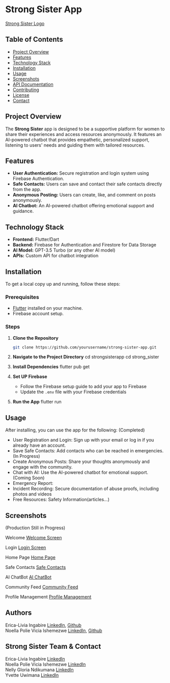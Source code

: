 # Strong Sister App

[Strong Sister Logo](https://drive.google.com/file/d/1cjc7uKnLyvHMSd3Cdx3afYE1I-sIwrMZ/view?usp=drive_link)  

## Table of Contents
- [Project Overview](#project-overview)
- [Features](#features)
- [Technology Stack](#technology-stack)
- [Installation](#installation)
- [Usage](#usage)
- [Screenshots](#screenshots)
- [API Documentation](#api-documentation)
- [Contributing](#contributing)
- [License](#license)
- [Contact](#contact)

## Project Overview
The **Strong Sister** app is designed to be a supportive platform for women to share their experiences and access resources anonymously. It features an AI-powered chatbot that provides empathetic, personalized support, listening to users' needs and guiding them with tailored resources.

## Features
- **User Authentication:** Secure registration and login system using Firebase Authentication.
- **Safe Contacts:** Users can save and contact their safe contacts directly from the app.
- **Anonymous Posting:** Users can create, like, and comment on posts anonymously.
- **AI Chatbot:** An AI-powered chatbot offering emotional support and guidance.

## Technology Stack
- **Frontend:** Flutter/Dart
- **Backend:** Firebase for Authentication and Firestore for Data Storage
- **AI Model:** GPT-3.5 Turbo (or any other AI model)
- **APIs:** Custom API for chatbot integration

## Installation
To get a local copy up and running, follow these steps:

### Prerequisites
- [Flutter](https://flutter.dev/docs/get-started/install) installed on your machine.
- Firebase account setup.

### Steps
1. **Clone the Repository**
   ```bash
   git clone https://github.com/yourusername/strong-sister-app.git

2. **Navigate to the Project Directory**
    cd strongsisterapp
    cd strong_sister

3. **Install Dependencies**
    flutter pub get

4. **Set UP Firebase**
    - Follow the Firebase setup guide to add your app to Firebase
    - Update the `.env` file with your Firebase credentials

5. **Run the App**
    flutter run

## Usage
After installing, you can use the app for the following:
(Completed)
- User Registration and Login: Sign up with your email or log in if you already have an account.
- Save Safe Contacts: Add contacts who can be reached in emergencies.
(In Progress)
- Create Anonymous Posts: Share your thoughts anonymously and engage with the community.
- Chat with AI: Use the AI-powered chatbot for emotional support.
(Coming Soon)
- Emergency Report: 
- Incident Recording: Secure documentation of abuse proofs, including photos and videos
- Free Resources: Safety Information(articles...)

## Screenshots
(Production Still in Progress)

Welcome
[Welcome Screen](https://drive.google.com/file/d/1eaBv4En03EC_eH1DJdHuwtB7Fos3OnnK/view?usp=sharing)

Login
[Login Screen](https://drive.google.com/file/d/1w7iGqatFTQqpPQfivlkYZoFPr-YDI0iV/view?usp=drive_link)

Home Page
[Home Page](https://drive.google.com/file/d/1A13o-b0SgeRNnqdgfP1YKOyBCa_ujxh7/view?usp=drive_link)

Safe Contacts
[Safe Contacts](https://drive.google.com/file/d/1uJhlPlhsuzIzrefPG_DwkpCUfan8qxBS/view?usp=drive_link)

AI ChatBot
[AI ChatBot](https://drive.google.com/file/d/16bdF_c_mVVil0IpWbEyQryIi_6Hh3qMD/view?usp=drive_link)

Community Feed
[Community Feed](https://drive.google.com/file/d/1yJqexB9LUY920WV5f6VFQJ_fkJih5dmM/view?usp=drive_link)

Profile Management
[Profile Management](https://drive.google.com/file/d/1iCuKP6zRxAYALOj_BjYCRyTPZ-ls6sSu/view?usp=drive_link)


## Authors
Erica-Livia Ingabire [LinkedIn](www.linkedin.com/in/erica-livia), [Github](https://github.com/Erica-Livia/)  
Noella Polie Vicia Ishemezwe  [LinkedIn](https://www.linkedin.com/in/ishemezwe-polie-954022211/), [Github](https://github.com/Vicia0)  


## Strong Sister Team & Contact
Erica-Livia Ingabire  [LinkedIn](www.linkedin.com/in/erica-livia)  
Noella Polie Vicia Ishemezwe  [LinkedIn](https://www.linkedin.com/in/ishemezwe-polie-954022211/)  
Nelly Gloria Ndikumana  [LinkedIn](https://www.linkedin.com/in/nelly-gloria-ndikumana-b32331241/)  
Yvette Uwimana  [LinkedIn](https://www.linkedin.com/in/yvetteuwimana/)  


